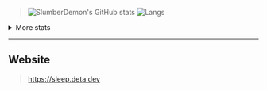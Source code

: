 > ![SlumberDemon's GitHub stats](https://github-readme-stats.vercel.app/api?username=slumberdemon&hide=issues,prs&show_icons=true&theme=radical&hide_border)
> ![Langs](https://github-readme-stats.vercel.app/api/top-langs/?username=slumberdemon&layout=compact&theme=radical&hide_border)

<details>
  <summary markdown="span">More stats</summary>
<img src="http://github-profile-summary-cards.vercel.app/api/cards/profile-details?username=slumberdemon&theme=radical" alt="img">
<img src="http://github-profile-summary-cards.vercel.app/api/cards/productive-time?username=slumberdemon&theme=radical&utcOffset=8" alt="img">
<img src="https://github-profile-summary-cards.vercel.app/api/cards/most-commit-language?username=slumberdemon&theme=radical" alt="img">
</details>


-------------------
## Website
> https://sleep.deta.dev
